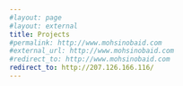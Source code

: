 ```yaml
---
#layout: page
#layout: external
title: Projects
#permalink: http://www.mohsinobaid.com
#external_url: http://www.mohsinobaid.com
#redirect_to: http://www.mohsinobaid.com
redirect_to: http://207.126.166.116/
---
```

